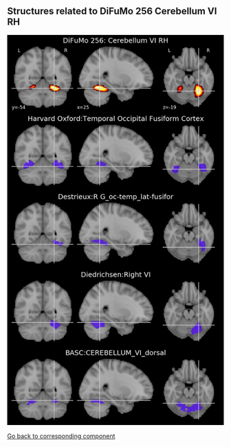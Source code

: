 


## Structures related to DiFuMo 256 Cerebellum VI RH

![211](211.jpg "Structures related to DiFuMo 256 Cerebellum VI RH")

[Go back to corresponding component](https://parietal-inria.github.io/DiFuMo/256/html/211.html)